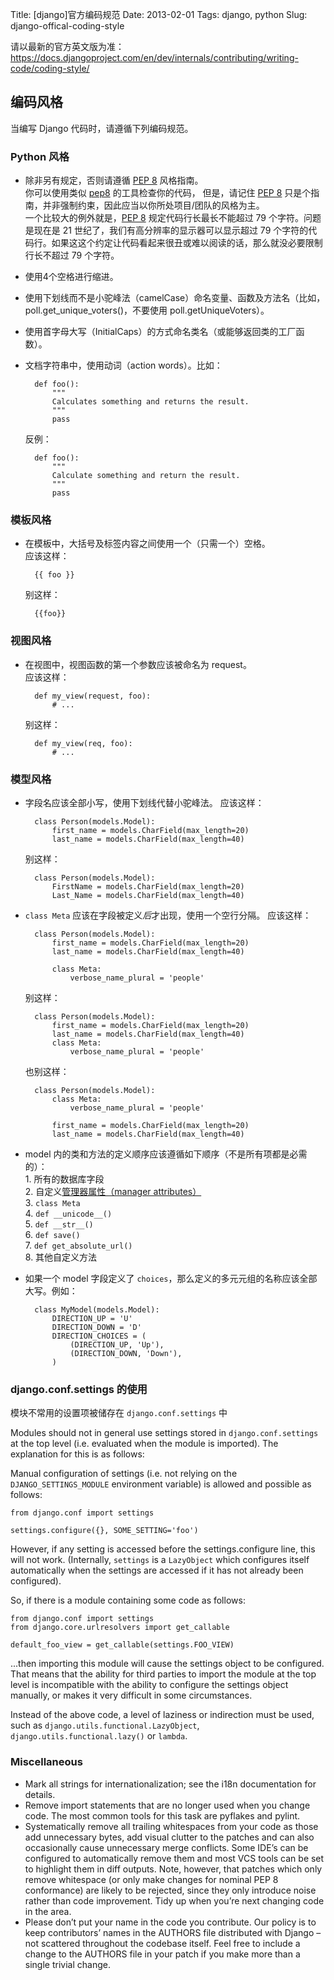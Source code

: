Title: [django]官方编码规范
Date: 2013-02-01
Tags: django, python
Slug: django-offical-coding-style

请以最新的官方英文版为准：<https://docs.djangoproject.com/en/dev/internals/contributing/writing-code/coding-style/>

## 编码风格

当编写 Django 代码时，请遵循下列编码规范。

### Python 风格

* 除非另有规定，否则请遵循 [PEP 8](http://www.python.org/dev/peps/pep-0008) 风格指南。      
  你可以使用类似 [pep8](http://pypi.python.org/pypi/pep8) 的工具检查你的代码，
  但是，请记住 [PEP 8](http://www.python.org/dev/peps/pep-0008) 只是个指南，并非强制约束，因此应当以你所处项目/团队的风格为主。      
  一个比较大的例外就是，[PEP 8](http://www.python.org/dev/peps/pep-0008) 规定代码行长最长不能超过 79 个字符。问题是现在是 21 世纪了，我们有高分辨率的显示器可以显示超过 79 个字符的代码行。如果这这个约定让代码看起来很丑或难以阅读的话，那么就没必要限制行长不超过 79 个字符。

* 使用4个空格进行缩进。

* 使用下划线而不是小驼峰法（camelCase）命名变量、函数及方法名（比如，poll.get_unique_voters()，不要使用 poll.getUniqueVoters）。

* 使用首字母大写（InitialCaps）的方式命名类名（或能够返回类的工厂函数）。

* 文档字符串中，使用动词（action words）。比如：

        def foo():
            """
            Calculates something and returns the result.
            """
            pass
  反例：

        def foo():
            """
            Calculate something and return the result.
            """
            pass

### 模板风格

* 在模板中，大括号及标签内容之间使用一个（只需一个）空格。      
  应该这样：

        {{ foo }}
  别这样：

        {{foo}}

### 视图风格

* 在视图中，视图函数的第一个参数应该被命名为 request。       
  应该这样：

        def my_view(request, foo):
            # ...
  别这样：

        def my_view(req, foo):
            # ...

### 模型风格

* 字段名应该全部小写，使用下划线代替小驼峰法。
  应该这样：

        class Person(models.Model):
            first_name = models.CharField(max_length=20)
            last_name = models.CharField(max_length=40)
  别这样：

        class Person(models.Model):
            FirstName = models.CharField(max_length=20)
            Last_Name = models.CharField(max_length=40)

* `class Meta` 应该在字段被定义*后*才出现，使用一个空行分隔。
  应该这样：

        class Person(models.Model):
            first_name = models.CharField(max_length=20)
            last_name = models.CharField(max_length=40)

            class Meta:
                verbose_name_plural = 'people'
  别这样：

        class Person(models.Model):
            first_name = models.CharField(max_length=20)
            last_name = models.CharField(max_length=40)
            class Meta:
                verbose_name_plural = 'people'
  也别这样：

        class Person(models.Model):
            class Meta:
                verbose_name_plural = 'people'

            first_name = models.CharField(max_length=20)
            last_name = models.CharField(max_length=40)

* model 内的类和方法的定义顺序应该遵循如下顺序（不是所有项都是必需的）：       
  1\. 所有的数据库字段          
  2\. 自定义[管理器属性（manager attributes）](https://docs.djangoproject.com/en/dev/topics/db/managers/)         
  3\. `class Meta`          
  4\. `def __unicode__()`       
  5\. `def __str__()`       
  6\. `def save()`          
  7\. `def get_absolute_url()`          
  8\. 其他自定义方法        

* 如果一个 model 字段定义了 `choices`，那么定义的多元元组的名称应该全部大写。例如：      

        class MyModel(models.Model):
            DIRECTION_UP = 'U'
            DIRECTION_DOWN = 'D'
            DIRECTION_CHOICES = (
                (DIRECTION_UP, 'Up'),
                (DIRECTION_DOWN, 'Down'),
            )

### django.conf.settings 的使用

模块不常用的设置项被储存在 `django.conf.settings` 中

Modules should not in general use settings stored in `django.conf.settings` at the top level (i.e. evaluated when the module is imported). The explanation for this is as follows:

Manual configuration of settings (i.e. not relying on the `DJANGO_SETTINGS_MODULE` environment variable) is allowed and possible as follows:

    from django.conf import settings

    settings.configure({}, SOME_SETTING='foo')

However, if any setting is accessed before the settings.configure line, this will not work. (Internally, `settings` is a `LazyObject` which configures itself automatically when the settings are accessed if it has not already been configured).

So, if there is a module containing some code as follows:

    from django.conf import settings
    from django.core.urlresolvers import get_callable

    default_foo_view = get_callable(settings.FOO_VIEW)

...then importing this module will cause the settings object to be configured. That means that the ability for third parties to import the module at the top level is incompatible with the ability to configure the settings object manually, or makes it very difficult in some circumstances.

Instead of the above code, a level of laziness or indirection must be used, such as `django.utils.functional.LazyObject`, `django.utils.functional.lazy()` or `lambda`.

### Miscellaneous

* Mark all strings for internationalization; see the i18n documentation for details.
* Remove import statements that are no longer used when you change code. The most common tools for this task are pyflakes and pylint.
* Systematically remove all trailing whitespaces from your code as those add unnecessary bytes, add visual clutter to the patches and can also occasionally cause unnecessary merge conflicts. Some IDE’s can be configured to automatically remove them and most VCS tools can be set to highlight them in diff outputs. Note, however, that patches which only remove whitespace (or only make changes for nominal PEP 8 conformance) are likely to be rejected, since they only introduce noise rather than code improvement. Tidy up when you’re next changing code in the area.
* Please don’t put your name in the code you contribute. Our policy is to keep contributors’ names in the AUTHORS file distributed with Django – not scattered throughout the codebase itself. Feel free to include a change to the AUTHORS file in your patch if you make more than a single trivial change.
